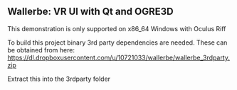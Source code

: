 Wallerbe: VR UI with Qt and OGRE3D
----------------------------------

This demonstration is only supported on x86_64 Windows with Oculus Riff

To build this project binary 3rd party dependencies are needed.  These can be obtained from here:
https://dl.dropboxusercontent.com/u/10721033/wallerbe/wallerbe_3rdparty.zip

Extract this into the 3rdparty folder